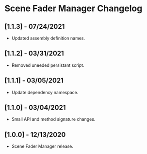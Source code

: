 # Scene Fader Manager Changelog

## [1.1.3] - 07/24/2021
- Updated assembly definition names.

## [1.1.2] - 03/31/2021
- Removed uneeded persistant script.

## [1.1.1] - 03/05/2021
- Update dependency namespace.

## [1.1.0] - 03/04/2021
- Small API and method signature changes.

## [1.0.0] - 12/13/2020
- Scene Fader Manager release.

